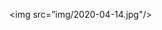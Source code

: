 <img src=”img/2020-04-14.jpg"/>
                                                                                                               
